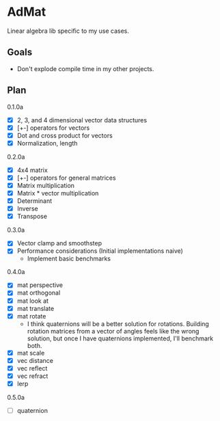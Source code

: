 # AdMat

Linear algebra lib specific to my use cases.

## Goals

- Don't explode compile time in my other projects.

## Plan

0.1.0a

- [x] 2, 3, and 4 dimensional vector data structures
- [x] [+-] operators for vectors
- [x] Dot and cross product for vectors
- [x] Normalization, length

0.2.0a

- [x] 4x4 matrix
- [x] [+-] operators for general matrices
- [x] Matrix multiplication
- [x] Matrix * vector multiplication
- [x] Determinant
- [x] Inverse
- [x] Transpose

0.3.0a

- [x] Vector clamp and smoothstep
- [x] Performance considerations (Initial implementations naive)
  - Implement basic benchmarks

0.4.0a

- [x] mat perspective
- [x] mat orthogonal
- [x] mat look at
- [x] mat translate
- [x] mat rotate
  - I think quaternions will be a better solution for rotations. Building rotation matrices from a vector of angles feels like the wrong solution, but once I have quaternions implemented, I'll benchmark both.
- [x] mat scale
- [x] vec distance
- [x] vec reflect
- [x] vec refract
- [x] lerp

0.5.0a

- [ ] quaternion